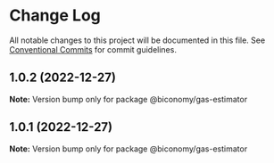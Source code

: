 # Change Log

All notable changes to this project will be documented in this file.
See [Conventional Commits](https://conventionalcommits.org) for commit guidelines.

## 1.0.2 (2022-12-27)

**Note:** Version bump only for package @biconomy/gas-estimator

## 1.0.1 (2022-12-27)

**Note:** Version bump only for package @biconomy/gas-estimator

